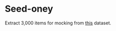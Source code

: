 # Seed-oney

Extract 3,000 items for mocking from [this](http://vision.is.tohoku.ac.jp/~kyamagu/research/etsy-dataset/) dataset.
